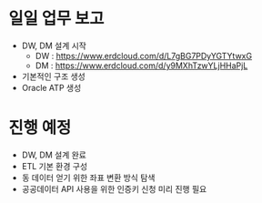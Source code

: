 # 일일 업무 보고
- DW, DM 설계 시작
    - DW : https://www.erdcloud.com/d/L7gBG7PDyYGTYtwxG
    - DM : https://www.erdcloud.com/d/y9MXhTzwYLjHHaPjL
- 기본적인 구조 생성
- Oracle ATP 생성

# 진행 예정
- DW, DM 설계 완료
- ETL 기본 환경 구성
- 동 데이터 얻기 위한 좌표 변환 방식 탐색
- 공공데이터 API 사용을 위한 인증키 신청 미리 진행 필요